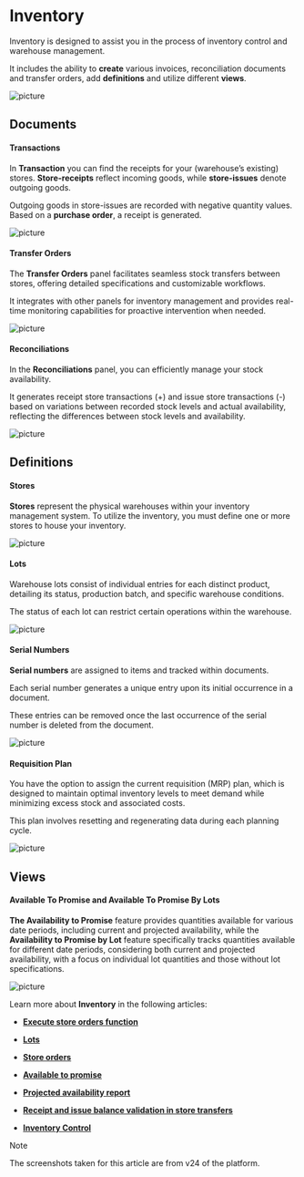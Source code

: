 # Inventory 

Inventory is designed to assist you in the process of inventory control and warehouse management.

It includes the ability to **create** various invoices, reconciliation documents and transfer orders, add **definitions** and utilize different **views**.

![picture](pictures/Inventory_view_21_02.png)

## Documents

#### Transactions 

In **Transaction** you can find the receipts for  your (warehouse’s existing) stores. **Store-receipts** reflect incoming goods, while **store-issues** denote outgoing goods. 

Outgoing goods in store-issues are recorded with negative quantity values. Based on a **purchase order**, a receipt is generated. 

![picture](pictures/Inventory_Transactions_14_03.png)
 
#### Transfer Orders 

The **Transfer Orders** panel facilitates seamless stock transfers between stores, offering detailed specifications and customizable workflows. 

It integrates with other panels for inventory management and provides real-time monitoring capabilities for proactive intervention when needed.

![picture](pictures/Inventory_Transactions_Orders_14_03.png)
 
#### Reconciliations

In the **Reconciliations** panel, you can efficiently manage your stock availability. 

It generates receipt store transactions (+) and issue store transactions (-) based on variations between recorded stock levels and actual availability, reflecting the differences between stock levels and availability.

![picture](pictures/Inventory_Reconiciliations_14_03.png)
 
## Definitions 

#### Stores 

**Stores** represent the physical warehouses within your inventory management system. To utilize the inventory, you must define one or more stores to house your inventory.

![picture](pictures/Inventory_Stores_14_03.png)
 
#### Lots

Warehouse lots consist of individual entries for each distinct product, detailing its status, production batch, and specific warehouse conditions. 

The status of each lot can restrict certain operations within the warehouse.

![picture](pictures/Inventory_Lots_14_03.png)
 
#### Serial Numbers 

**Serial numbers** are assigned to items and tracked within documents. 

Each serial number generates a unique entry upon its initial occurrence in a document. 

These entries can be removed once the last occurrence of the serial number is deleted from the document.

![picture](pictures/Inventory_Serial_Numbers_14_03.png)
 
#### Requisition Plan

You have the option to assign the current requisition (MRP) plan, which is designed to maintain optimal inventory levels to meet demand while minimizing excess stock and associated costs. 

This plan involves resetting and regenerating data during each planning cycle.

 ![picture](pictures/Inventory_Requisition_plan_14_03.png)

## Views 

#### Available To Promise and Available To Promise By Lots

**The Availability to Promise** feature provides quantities available for various date periods, including current and projected availability, while the **Availability to Promise by Lot** feature specifically tracks 
quantities available for different date periods, considering both current and projected availability, with a focus on individual lot quantities and those without lot specifications.

![picture](pictures/Inventory_views_21_02.png)

Learn more about **Inventory** in the following articles:
 
- **[Execute store orders function](https://docs.erp.net/tech/modules/logistics/inventory/execute-store-orders-function/index.html?q=Execute%20store%20orders%20function)**

- **[Lots](https://docs.erp.net/tech/modules/logistics/inventory/lots/index.html?q=Lots)**

- **[Store orders](https://docs.erp.net/tech/modules/logistics/inventory/store-orders/index.html?q=Store%20orders)**

- **[Available to promise](https://docs.erp.net/tech/modules/logistics/inventory/available-to-promise/index.html)**

- **[Projected availability report](https://docs.erp.net/tech/modules/logistics/inventory/projected-availability-report.html?q=Projected%20availability%20report)**

- **[Receipt and issue balance validation in store transfers](https://docs.erp.net/tech/modules/logistics/inventory/receipt-and-issue-balance-validation-in-store-transfers.html?q=Receipt%20and%20issue%20balance%20validation%20in%20store%20transfers)**

- **[Inventory Control](inventory-control/index.md)**


> [!NOTE]
> 
> The screenshots taken for this article are from v24 of the platform.
